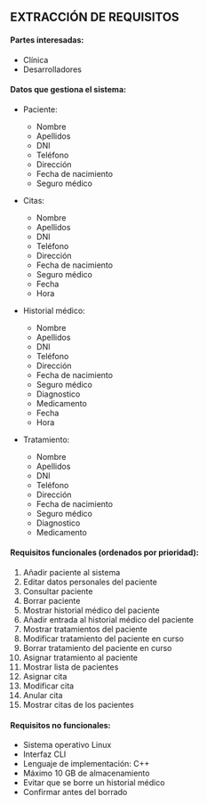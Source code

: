## EXTRACCIÓN DE REQUISITOS
#### Partes interesadas:

  - Clínica
  - Desarrolladores
  
#### Datos que gestiona el sistema:
  - Paciente:
    * Nombre
    * Apellidos
    * DNI
    * Teléfono
    * Dirección
    * Fecha de nacimiento
    * Seguro médico
    
  - Citas:
    * Nombre
    * Apellidos
    * DNI
    * Teléfono
    * Dirección
    * Fecha de nacimiento
    * Seguro médico     
    * Fecha
    * Hora
     
  - Historial médico:
    * Nombre
    * Apellidos
    * DNI
    * Teléfono
    * Dirección
    * Fecha de nacimiento
    * Seguro médico
    * Diagnostico
    * Medicamento
    * Fecha
    * Hora
    
  - Tratamiento:
    * Nombre
    * Apellidos
    * DNI
    * Teléfono
    * Dirección
    * Fecha de nacimiento
    * Seguro médico
    * Diagnostico
    * Medicamento   

#### Requisitos funcionales (ordenados por prioridad):
 1. Añadir paciente al sistema
 2. Editar datos personales del paciente 
 3. Consultar paciente
 4. Borrar paciente
 5. Mostrar historial médico del paciente
 6. Añadir entrada al historial médico del paciente
 7. Mostrar tratamientos del paciente
 8. Modificar tratamiento del paciente en curso
 9. Borrar tratamiento del paciente en curso 
 10. Asignar tratamiento al paciente
 11. Mostrar lista de pacientes
 12. Asignar cita
 13. Modificar cita
 14. Anular cita
 15. Mostrar citas de los pacientes
 
 #### Requisitos no funcionales:
- Sistema operativo Linux
- Interfaz CLI
- Lenguaje de implementación: C++
- Máximo 10 GB de almacenamiento
- Evitar que se borre un historial médico
- Confirmar antes del borrado

